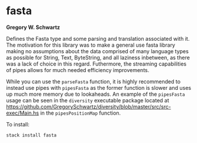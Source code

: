 fasta
============

**Gregory W. Schwartz**

Defines the Fasta type and some parsing and translation associated with it. The motivation for this library was to make a general use fasta library making no assumptions about the data comprised of many language types as possible for String, Text, ByteString, and all laziness inbetween, as there was a lack of choice in this regard. Futhermore, the streaming capabilities of pipes allows for much needed efficiency improvements.

While you can use the `parseFasta` function, it is highly recommended to instead use pipes with `pipesFasta` as the former function is slower and uses up much more memory due to lookaheads. An example of the `pipesFasta` usage can be seen in the `diversity` executable package located at https://github.com/GregorySchwartz/diversity/blob/master/src/src-exec/Main.hs in the `pipesPositionMap` function.

To install:
```
stack install fasta
```
